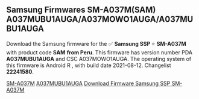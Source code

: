 <h2>Samsung Firmwares SM-A037M(SAM) A037MUBU1AUGA/A037MOWO1AUGA/A037MUBU1AUGA</h2>
Download the Samsung firmware for the ✅ <strong>Samsung SSP </strong> ⭐ <strong>SM-A037M</strong> with product code <strong>SAM</strong> <strong> from Peru</strong>. This firmware has version number PDA <strong>A037MUBU1AUGA</strong> and CSC A037MOWO1AUGA. The operating system of this firmware is Android R , with build date 2021-08-12. Changelist <strong>22241580</strong>.


[SM-A037M](https://samfirm.shop/samsung/model/SM-A037M)
[A037MUBU1AUGA](https://samfirm.shop/samsung/pda/A037MUBU1AUGA)
[Download Firmware Samsung SSP SM-A037M](https://samfirm.shop/samsung/firmware/453617)
